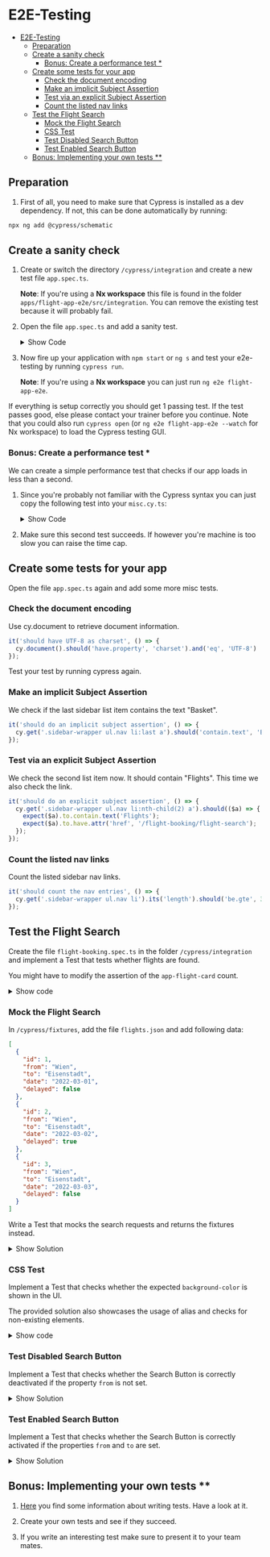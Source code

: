 # E2E-Testing

- [E2E-Testing](#e2e-testing)
	- [Preparation](#preparation)
	- [Create a sanity check](#create-a-sanity-check)
		- [Bonus: Create a performance test *](#bonus-create-a-performance-test-)
	- [Create some tests for your app](#create-some-tests-for-your-app)
		- [Check the document encoding](#check-the-document-encoding)
		- [Make an implicit Subject Assertion](#make-an-implicit-subject-assertion)
		- [Test via an explicit Subject Assertion](#test-via-an-explicit-subject-assertion)
		- [Count the listed nav links](#count-the-listed-nav-links)
	- [Test the Flight Search](#test-the-flight-search)
		- [Mock the Flight Search](#mock-the-flight-search)
		- [CSS Test](#css-test)
		- [Test Disabled Search Button](#test-disabled-search-button)
		- [Test Enabled Search Button](#test-enabled-search-button)
	- [Bonus: Implementing your own tests **](#bonus-implementing-your-own-tests-)

## Preparation

1. First of all, you need to make sure that Cypress is installed as a dev dependency. If not, this can be done automatically by running:

```bash
npx ng add @cypress/schematic
```

## Create a sanity check

1. Create or switch the directory ``/cypress/integration`` and create a new test file ``app.spec.ts``.

   **Note**: If you're using a **Nx workspace** this file is found in the folder ``apps/flight-app-e2e/src/integration``. You can remove the existing test because it will probably fail.

2. Open the file `app.spec.ts` and add a sanity test.

    <details>
    <summary>Show Code</summary>
    <p>

    ```typescript
    describe('flight-app', () => {
      it('should do a sanity check', () => {
        cy.visit('');
      });

      // next test goes here
    });
    ```

    </p>
    </details>

3. Now fire up your application with ``npm start`` or ``ng s`` and test your e2e-testing by running ``cypress run``.

   **Note**: If you're using a **Nx workspace** you can just run ``ng e2e flight-app-e2e``.


If everything is setup correctly you should get 1 passing test. If the test passes good, else please contact your trainer before you continue. Note that you could also run ``cypress open`` (or ``ng e2e flight-app-e2e --watch`` for Nx workspace) to load the Cypress testing GUI.

### Bonus: Create a performance test *

We can create a simple performance test that checks if our app loads in less than a second.

1. Since you're probably not familiar with the Cypress syntax you can just copy the following test into your ``misc.cy.ts``:

    <details>
    <summary>Show Code</summary>
    <p>

    ```typescript
    it('should load page below 1 second', () => {
      cy.visit('/', {
        onBeforeLoad: (win) => {
          win.performance.mark('start-loading');
        },
        onLoad: (win) => {
          win.performance.mark('end-loading');
        }
      })
      .its('performance').then((p) => {
        p.measure('pageLoad', 'start-loading', 'end-loading');
        const measure = p.getEntriesByName('pageLoad')[0];
        expect(measure.duration).to.be.most(1000);
      });
    });
    ```

    </p>
    </details>

2. Make sure this second test succeeds. If however you're machine is too slow you can raise the time cap.

## Create some tests for your app

Open the file `app.spec.ts` again and add some more misc tests.

### Check the document encoding

Use cy.document to retrieve document information.

```typescript
it('should have UTF-8 as charset', () => {
  cy.document().should('have.property', 'charset').and('eq', 'UTF-8')
});
```

Test your test by running cypress again.

### Make an implicit Subject Assertion

We check if the last sidebar list item contains the text "Basket".

```typescript
it('should do an implicit subject assertion', () => {
  cy.get('.sidebar-wrapper ul.nav li:last a').should('contain.text', 'Basket');
});
```

### Test via an explicit Subject Assertion

We check the second list item now. It should contain "Flights". This time we also check the link.

```typescript
it('should do an explicit subject assertion', () => {
  cy.get('.sidebar-wrapper ul.nav li:nth-child(2) a').should(($a) => {
    expect($a).to.contain.text('Flights');
    expect($a).to.have.attr('href', '/flight-booking/flight-search');
  });
});
```

### Count the listed nav links

Count the listed sidebar nav links.

```typescript
it('should count the nav entries', () => {
  cy.get('.sidebar-wrapper ul.nav li').its('length').should('be.gte', 3);
});
```

## Test the Flight Search

Create the file `flight-booking.spec.ts` in the folder `/cypress/integration` and implement a Test that tests whether flights are found.

You might have to modify the assertion of the `app-flight-card` count.

<details>
<summary>Show code</summary>
<p>

```typescript
describe('Flight Search E2E Test', () => {
  beforeEach(() => {
    cy.visit('');
  });

  it('should verify that flight search is showing cards', () => {
    cy.contains('a', 'Flights').click();
    cy.get('input[name=from]').clear().type('Graz');
    cy.get('input[name=to]').clear().type('Hamburg');
    cy.get('form .btn').should(($button) => {
      expect($button).to.not.have.attr('disabled', 'disabled');
    });

    cy.get('form .btn').click();
    cy.get('flight-card').its('length').should('be.gte', 3);
  });
});
```

</p>
</details>

### Mock the Flight Search

In `/cypress/fixtures`, add the file `flights.json` and add following data:

```json
[
  {
    "id": 1,
    "from": "Wien",
    "to": "Eisenstadt",
    "date": "2022-03-01",
    "delayed": false
  },
  {
    "id": 2,
    "from": "Wien",
    "to": "Eisenstadt",
    "date": "2022-03-02",
    "delayed": true
  },
  {
    "id": 3,
    "from": "Wien",
    "to": "Eisenstadt",
    "date": "2022-03-03",
    "delayed": false
  }
]
```

Write a Test that mocks the search requests and returns the fixtures instead.

<details>
<summary>Show Solution</summary>
<p>

```typescript
it('should search for flights from Wien to Eisenstadt by intercepting the network', () => {
  cy.fixture('flights').then((flights) => cy.intercept('GET', 'http://www.angular.at/api/flight**', flights));
  cy.contains('a', 'Flights').click();
  cy.get('input[name=from]').clear().type('Wien');
  cy.get('input[name=to]').clear().type('Eisenstadt');
  cy.get('form .btn').click();
  cy.get('flight-card').should('have.length', 3);
});
```

</p>
</details>

### CSS Test

Implement a Test that checks whether the expected `background-color` is shown in the UI.

The provided solution also showcases the usage of alias and checks for non-existing elements.

<details>
<summary>Show code</summary>
<p>

```typescript
it('should search for flights from Wien to Eisenstadt by intercepting the network', () => {
  cy.fixture('flights').then((flights) => cy.intercept('GET', 'http://www.angular.at/api/flight**', flights));
  cy.contains('a', 'Flights').click();
  cy.get('input[name=from]').clear().type('Wien');
  cy.get('input[name=to]').clear().type('Eisenstadt');
  cy.get('form .btn').click();

  cy.get('flight-card').first().as('flight-card');
  cy.get('@flight-card').find('> div').should('have.css', 'background-color', 'rgb(255, 255, 255)');
  cy.get('@flight-card').contains('button', 'Select').click();
  cy.get('@flight-card').find('> div').should('have.css', 'background-color', 'rgb(204, 197, 185)');
  cy.get('@flight-card').contains('button', 'Select').should('not.exist');
  cy.get('@flight-card').contains('button', 'Remove').should('exist');
});
```

</p>
</details>

### Test Disabled Search Button

Implement a Test that checks whether the Search Button is correctly deactivated if the property `from` is not set.

<details>
<summary>Show Solution</summary>
<p>

```typescript
it('should disable the search button when form is invalid', () => {
  cy.contains('a', 'Flights').click();
  cy.get('input[name=from]').clear();
  cy.get('input[name=to]').clear();
  cy.get('form .btn').should('be.disabled');
});
```

</p>
</details>

### Test Enabled Search Button

Implement a Test that checks whether the Search Button is correctly activated if the properties `from` and `to` are set.

<details>
<summary>Show Solution</summary>
<p>

```typescript
it('should enable the search button when form is valid', () => {
  cy.contains('a', 'Flights').click();
  cy.get('input[name=from]').clear().type('Wien');
  cy.get('input[name=to]').clear().type('Frankfurt');
  cy.get('form .btn').should('not.be.disabled');
});
```

</p>
</details>

## Bonus: Implementing your own tests **

1. [Here](https://docs.cypress.io/guides/getting-started/writing-your-first-test) you find some information about writing tests. Have a look at it.

2. Create your own tests and see if they succeed.

3. If you write an interesting test make sure to present it to your team mates.
